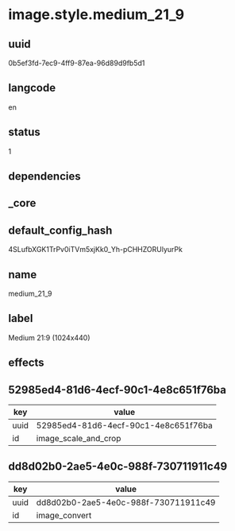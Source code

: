 # image.style.medium_21_9

## uuid
0b5ef3fd-7ec9-4ff9-87ea-96d89d9fb5d1

## langcode
en

## status
1

## dependencies


## _core

## default_config_hash
4SLufbXGK1TrPv0iTVm5xjKk0_Yh-pCHHZORUlyurPk

## name
medium_21_9

## label
Medium 21:9 (1024x440)

## effects

## 52985ed4-81d6-4ecf-90c1-4e8c651f76ba
|key|value|
|-|-|
|uuid|52985ed4-81d6-4ecf-90c1-4e8c651f76ba|
|id|image_scale_and_crop|


## dd8d02b0-2ae5-4e0c-988f-730711911c49
|key|value|
|-|-|
|uuid|dd8d02b0-2ae5-4e0c-988f-730711911c49|
|id|image_convert|


